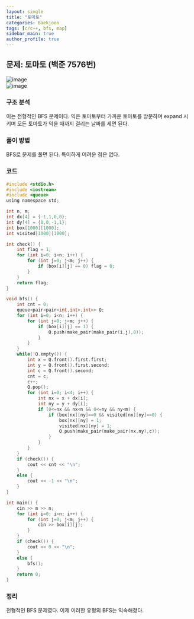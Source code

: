 ```yaml
---  
layout: single
title: "토마토"  
categories: Baekjoon  
tags: [c/c++, bfs, map]  
sidebar_main: true  
author_profile: true  
---  
```

  
## 문제: 토마토 (백준 7576번)  
![image](https://user-images.githubusercontent.com/68364886/155668155-b9133c47-a3f5-452b-8124-163a58401128.png)  
![image](https://user-images.githubusercontent.com/68364886/155668202-152c1185-174a-409a-990a-b8b51b09920e.png)  
  
### 구조 분석  
이는 전형적인 BFS 문제이다. 익은 토마토부터 가까운 토마토를 방문하며 expand 시키며 모든 토마토가 익을 때까지 걸리는 날짜를 세면 된다.  
  
### 풀이 방법  
BFS로 문제를 풀면 된다. 특이하게 어려운 점은 없다.  
  
### 코드  
```c  
#include <stdio.h>
#include <iostream>
#include <queue>
using namespace std;

int n, m;
int dx[4] = {-1,1,0,0};
int dy[4] = {0,0,-1,1};
int box[1000][1000];
int visited[1000][1000];

int check() {
    int flag = 1;
    for (int i=0; i<n; i++) {
        for (int j=0; j<m; j++) {
            if (box[i][j] == 0) flag = 0;
        }
    }
    return flag;
}

void bfs() {
    int cnt = 0;
    queue<pair<pair<int,int>,int>> Q;
    for (int i=0; i<n; i++) {
        for (int j=0; j<m; j++) {
            if (box[i][j] == 1) {
                Q.push(make_pair(make_pair(i,j),0));
            }
        }
    }
    while(!Q.empty()) {
        int x = Q.front().first.first;
        int y = Q.front().first.second;
        int c = Q.front().second;
        cnt = c;
        c++;
        Q.pop();
        for (int i=0; i<4; i++) {
            int nx = x + dx[i];
            int ny = y + dy[i];
            if (0<=nx && nx<n && 0<=ny && ny<m) {
                if (box[nx][ny]==0 && visited[nx][ny]==0) {
                    box[nx][ny] = 1;
                    visited[nx][ny] = 1;
                    Q.push(make_pair(make_pair(nx,ny),c));
                }
            }
        }
    }
    if (check()) {
        cout << cnt << "\n";
    }
    else {
        cout << -1 << "\n";
    }
}

int main() {
    cin >> m >> n;
    for (int i=0; i<n; i++) {
        for (int j=0; j<m; j++) {
            cin >> box[i][j];
        }
    }
    if (check()) {
        cout << 0 << "\n";
    }
    else {
        bfs();
    }
    return 0;
}  
```  
  
### 정리  
전형적인 BFS 문제였다. 이제 이러한 유형의 BFS는 익숙해졌다.  

